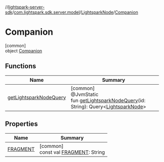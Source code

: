//[lightspark-server-sdk](../../../../index.md)/[com.lightspark.sdk.server.model](../../index.md)/[LightsparkNode](../index.md)/[Companion](index.md)

# Companion

[common]\
object [Companion](index.md)

## Functions

| Name | Summary |
|---|---|
| [getLightsparkNodeQuery](get-lightspark-node-query.md) | [common]<br>@JvmStatic<br>fun [getLightsparkNodeQuery](get-lightspark-node-query.md)(id: String): Query&lt;[LightsparkNode](../index.md)&gt; |

## Properties

| Name | Summary |
|---|---|
| [FRAGMENT](-f-r-a-g-m-e-n-t.md) | [common]<br>const val [FRAGMENT](-f-r-a-g-m-e-n-t.md): String |
